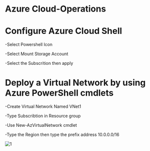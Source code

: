 # Azure Cloud-Operations

# Configure Azure Cloud Shell
-Select Powershell Icon

-Select Mount Storage Account

-Select the Subscrition then apply


# Deploy a Virtual Network by using Azure PowerShell cmdlets
-Create Virtual Network Named VNet1 

-Type Subscribtion in Resource group 

-Use New-AzVirtualNetwork cmdlet 

-Type the Region then type the prefix address 10.0.0.0/16 



![1](https://github.com/user-attachments/assets/29753589-412a-490b-812a-6e0b777ea545)
